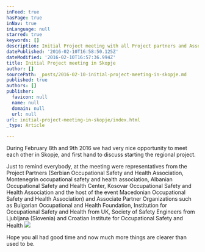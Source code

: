 ```yaml
---
inFeed: true
hasPage: true
inNav: true
inLanguage: null
starred: true
keywords: []
description: Initial Project meeting with all Project partners and Associate Partners
datePublished: '2016-02-10T16:58:50.125Z'
dateModified: '2016-02-10T16:57:36.994Z'
title: Initial Project meeting in Skopje
author: []
sourcePath: _posts/2016-02-10-initial-project-meeting-in-skopje.md
published: true
authors: []
publisher:
  favicon: null
  name: null
  domain: null
  url: null
url: initial-project-meeting-in-skopje/index.html
_type: Article

---
```

During February 8th and 9th 2016 we had very nice opportunity to meet each other in Skopje, and first hand to discuss starting the regional project. 

Just to remind everybody, at the meeting were representatives from the Project Partners (Serbian Occupational Safety and Health Association, Montenegrin occupational safety and health association, Albanian Occupational Safety and Health Center, Kosovar Occupational Safety and Health Association and the host of the event Macedonian Occupational Safety and Health Association) and Associate Partner Organizations such as Bulgarian Occupational and Health Foundation, Institution for Occupational Safety and Health from UK, Society of Safety Engineers from Ljubljana (Slovenia) and Croatian Institute for Occupational Safety and Health
![](https://the-grid-user-content.s3-us-west-2.amazonaws.com/85522216-e2df-420d-a4c5-aa0b1a1e3121.jpg)

Hope you all had good time and now much more things are clearer than used to be.